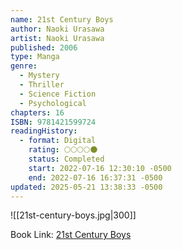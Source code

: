 ```yaml
---
name: 21st Century Boys
author: Naoki Urasawa
artist: Naoki Urasawa
published: 2006
type: Manga
genre:
  - Mystery
  - Thriller
  - Science Fiction
  - Psychological
chapters: 16
ISBN: 9781421599724
readingHistory:
  - format: Digital
    rating: 🌕🌕🌕🌕🌑
    status: Completed
    start: 2022-07-16 12:30:10 -0500
    end: 2022-07-16 16:37:31 -0500
updated: 2025-05-21 13:38:33 -0500
---
```


![[21st-century-boys.jpg|300]]

Book Link: [21st Century Boys](https://myanimelist.net/manga/743/21st_Century_Boys)
